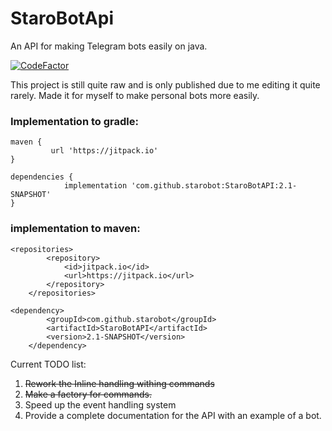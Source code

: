 # StaroBotApi
 An API for making Telegram bots easily on java.

[![CodeFactor](https://www.codefactor.io/repository/github/starobot/starobotapi/badge)](https://www.codefactor.io/repository/github/starobot/starobotapi)

 This project is still quite raw and is only published due to me editing it quite rarely. Made it for myself to make personal bots more easily. 

 ### Implementation to gradle:
```
maven {
         url 'https://jitpack.io'
}

dependencies {
	        implementation 'com.github.starobot:StaroBotAPI:2.1-SNAPSHOT'
}
```
### implementation to maven:
```
<repositories>
		<repository>
		    <id>jitpack.io</id>
		    <url>https://jitpack.io</url>
		</repository>
	</repositories>

<dependency>
	    <groupId>com.github.starobot</groupId>
	    <artifactId>StaroBotAPI</artifactId>
	    <version>2.1-SNAPSHOT</version>
	</dependency>
```

Current TODO list:
1. <del> Rework the Inline handling withing commands
2. <del> Make a factory for commands.
3. Speed up the event handling system
3. Provide a complete documentation for the API with an example of a bot.

